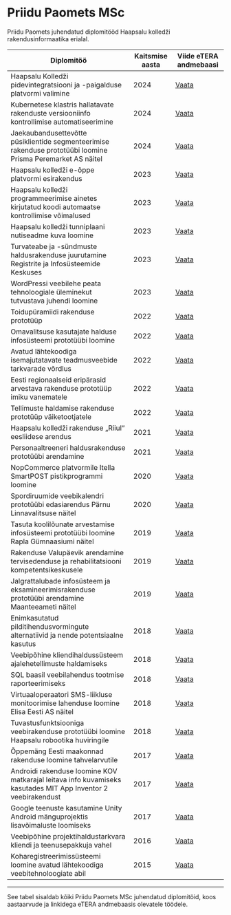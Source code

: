 # Priidu Paomets MSc

Priidu Paomets juhendatud diplomitööd Haapsalu kolledži rakendusinformaatika erialal.

| Diplomitöö                                                                                                    | Kaitsmise aasta | Viide eTERA andmebaasi                         |
| ------------------------------------------------------------------------------------------------------------- | --------------- | ---------------------------------------------- |
| Haapsalu Kolledži pidevintegratsiooni ja -paigalduse platvormi valimine                                       | 2024            | [Vaata](https://www.etera.ee/zoom/201970/view) |
| Kubernetese klastris hallatavate rakenduste versiooniinfo kontrollimise automatiseerimine                     | 2024            | [Vaata](https://www.etera.ee/zoom/201981/view) |
| Jaekaubandusettevõtte püsiklientide segmenteerimise rakenduse prototüübi loomine Prisma Peremarket AS näitel  | 2024            | [Vaata](https://www.etera.ee/zoom/201954/view) |
| Haapsalu kolledži e-õppe platvormi esirakendus                                                                | 2023            | [Vaata](https://www.etera.ee/zoom/200378/view) |
| Haapsalu kolledži programmeerimise ainetes kirjutatud koodi automaatse kontrollimise võimalused               | 2023            | [Vaata](https://www.etera.ee/zoom/200368/view) |
| Haapsalu kolledži tunniplaani nutiseadme kuva loomine                                                         | 2023            | [Vaata](https://www.etera.ee/zoom/200345/view) |
| Turvateabe ja -sündmuste haldusrakenduse juurutamine Registrite ja Infosüsteemide Keskuses                    | 2023            | [Vaata](https://www.etera.ee/zoom/200348/view) |
| WordPressi veebilehe peata tehnoloogiale üleminekut tutvustava juhendi loomine                                | 2023            | [Vaata](https://www.etera.ee/zoom/200346/view) |
| Toidupüramiidi rakenduse prototüüp                                                                            | 2022            | [Vaata](https://www.etera.ee/zoom/198688/view) |
| Omavalitsuse kasutajate halduse infosüsteemi prototüübi loomine                                               | 2022            | [Vaata](https://www.etera.ee/zoom/198705/view) |
| Avatud lähtekoodiga isemajutatavate teadmusveebide tarkvarade võrdlus                                         | 2022            | [Vaata](https://www.etera.ee/zoom/198700/view) |
| Eesti regionaalseid eripärasid arvestava rakenduse prototüüp imiku vanematele                                 | 2022            | [Vaata](https://www.etera.ee/zoom/198659/view) |
| Tellimuste haldamise rakenduse prototüüp väiketootjatele                                                      | 2022            | [Vaata](https://www.etera.ee/zoom/198712/view) |
| Haapsalu kolledži rakenduse „Riiul“ eesliidese arendus                                                        | 2021            | [Vaata](https://www.etera.ee/zoom/143733/view) |
| Personaaltreeneri haldusrakenduse prototüübi arendamine                                                       | 2021            | [Vaata](https://www.etera.ee/zoom/143736/view) |
| NopCommerce platvormile Itella SmartPOST pistikprogrammi loomine                                              | 2020            | [Vaata](https://www.etera.ee/zoom/90416/view)  |
| Spordiruumide veebikalendri prototüübi edasiarendus Pärnu Linnavalitsuse näitel                               | 2020            | [Vaata](https://www.etera.ee/zoom/90426/view)  |
| Tasuta koolilõunate arvestamise infosüsteemi prototüübi loomine Rapla Gümnaasiumi näitel                      | 2019            | [Vaata](https://www.etera.ee/zoom/61608/view)  |
| Rakenduse Valupäevik arendamine tervisedenduse ja rehabilitatsiooni kompetentsikeskusele                      | 2019            | [Vaata](https://www.etera.ee/zoom/61613/view)  |
| Jalgrattalubade infosüsteem ja eksamineerimisrakenduse prototüübi arendamine Maanteeameti näitel              | 2019            | [Vaata](https://www.etera.ee/zoom/61615/view)  |
| Enimkasutatud pilditihendusvormingute alternatiivid ja nende potentsiaalne kasutus                            | 2018            | [Vaata](https://www.etera.ee/zoom/48850/view)  |
| Veebipõhine kliendihaldussüsteem ajalehetellimuste haldamiseks                                                | 2018            | [Vaata](https://www.etera.ee/zoom/48851/view)  |
| SQL baasil veebilahendus tootmise raporteerimiseks                                                            | 2018            | [Vaata](https://www.etera.ee/zoom/48835/view)  |
| Virtuaaloperaatori SMS-liikluse monitoorimise lahenduse loomine Elisa Eesti AS näitel                         | 2018            | [Vaata](https://www.etera.ee/zoom/48836/view)  |
| Tuvastusfunktsiooniga veebirakenduse prototüübi loomine Haapsalu robootika huviringile                        | 2018            | [Vaata](https://www.etera.ee/zoom/48848/view)  |
| Õppemäng Eesti maakonnad rakenduse loomine tahvelarvutile                                                     | 2017            | [Vaata](https://www.etera.ee/zoom/32374/view)  |
| Androidi rakenduse loomine KOV matkarajal leitava info kuvamiseks kasutades MIT App Inventor 2 veebirakendust | 2017            | [Vaata](https://www.etera.ee/zoom/32367/view)  |
| Google teenuste kasutamine Unity Android mänguprojektis lisavõimaluste loomiseks                              | 2017            | [Vaata](https://www.etera.ee/zoom/32369/view)  |
| Veebipõhine projektihaldustarkvara kliendi ja teenusepakkuja vahel                                            | 2016            | [Vaata](https://www.etera.ee/zoom/32444/view)  |
| Koharegistreerimissüsteemi loomine avatud lähtekoodiga veebitehnoloogiate abil                                | 2015            | [Vaata](https://www.etera.ee/zoom/4495/view)   |

---

See tabel sisaldab kõiki Priidu Paomets MSc juhendatud diplomitöid, koos aastaarvude ja linkidega eTERA andmebaasis olevatele töödele.

